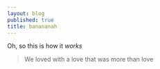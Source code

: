 ```yaml
---
layout: blog
published: true
title: banananah
---
```



Oh, so this is how it _works_
> We loved with a love that was more than love
